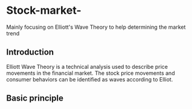 # Stock-market-
Mainly focusing on Elliott's Wave Theory to help determining the market trend

## Introduction
Elliott Wave Theory is a technical analysis used to describe price movements in the financial market. The stock price movements and consumer behaviors can be identified as waves according to Elliot.

## Basic principle
